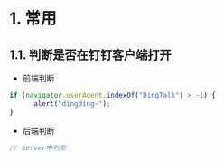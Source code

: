 # 1. 常用
## 1.1. 判断是否在钉钉客户端打开
* 前端判断
```js
if (navigator.userAgent.indexOf("DingTalk") > -1) {
      alert("dingding~");
}
```
* 后端判断
```php
// server中判断
```